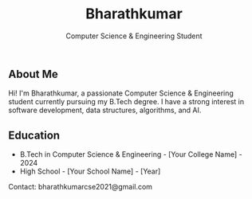  <!DOCTYPE html>
<html lang="en">
<head>
  <meta charset="UTF-8">
  <meta name="viewport" content="width=device-width, initial-scale=1.0">
  <title>Bharathkumar - CSE Student</title>
  <link rel="stylesheet" href="styles.css">
</head>
<body>
  <header>
    <div class="container">
      <h1>Bharathkumar</h1>
      <p>Computer Science & Engineering Student</p>
    </div>
  </header>
  
  <section class="about">
    <h2>About Me</h2>
    <p>Hi! I'm Bharathkumar, a passionate Computer Science & Engineering student currently pursuing my B.Tech degree. I have a strong interest in software development, data structures, algorithms, and AI.</p>
  </section>
  
  <section class="education">
    <h2>Education</h2>
    <ul>
      <li>B.Tech in Computer Science & Engineering - [Your College Name] - 2024</li>
      <li>High School - [Your School Name] - [Year]</li>
    </ul>
  </section>

  <footer>
    <p>Contact: bharathkumarcse2021@gmail.com</p>
